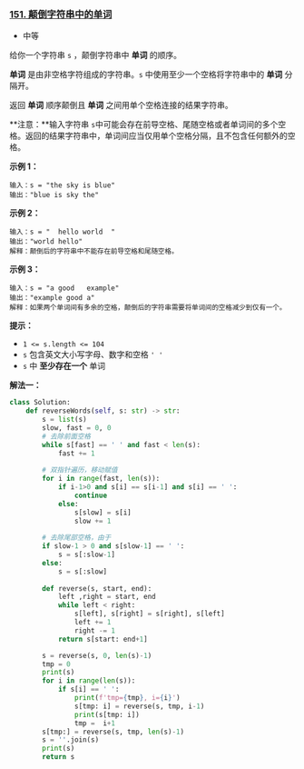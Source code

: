 ### [151. 颠倒字符串中的单词](https://leetcode.cn/problems/reverse-words-in-a-string/)

- 中等

给你一个字符串 `s` ，颠倒字符串中 **单词** 的顺序。

**单词** 是由非空格字符组成的字符串。`s` 中使用至少一个空格将字符串中的 **单词** 分隔开。

返回 **单词** 顺序颠倒且 **单词** 之间用单个空格连接的结果字符串。

**注意：**输入字符串 `s`中可能会存在前导空格、尾随空格或者单词间的多个空格。返回的结果字符串中，单词间应当仅用单个空格分隔，且不包含任何额外的空格。

**示例 1：**

```
输入：s = "the sky is blue"
输出："blue is sky the"
```

**示例 2：**

```
输入：s = "  hello world  "
输出："world hello"
解释：颠倒后的字符串中不能存在前导空格和尾随空格。
```

**示例 3：**

```
输入：s = "a good   example"
输出："example good a"
解释：如果两个单词间有多余的空格，颠倒后的字符串需要将单词间的空格减少到仅有一个。
```

**提示：**

- `1 <= s.length <= 104`
- `s` 包含英文大小写字母、数字和空格 `' '`
- `s` 中 **至少存在一个** 单词

**解法一：**

```python
class Solution:
    def reverseWords(self, s: str) -> str:
        s = list(s)
        slow, fast = 0, 0
        # 去除前面空格
        while s[fast] == ' ' and fast < len(s):
            fast += 1
        
        # 双指针遍历，移动赋值
        for i in range(fast, len(s)):
            if i-1>0 and s[i] == s[i-1] and s[i] == ' ':
                continue
            else:
                s[slow] = s[i]
                slow += 1
        
        # 去除尾部空格，由于
        if slow-1 > 0 and s[slow-1] == ' ':
            s = s[:slow-1]
        else:
            s = s[:slow]
        
        def reverse(s, start, end):
            left ,right = start, end
            while left < right:
                s[left], s[right] = s[right], s[left]
                left += 1
                right -= 1
            return s[start: end+1]

        s = reverse(s, 0, len(s)-1)
        tmp = 0
        print(s)
        for i in range(len(s)):
            if s[i] == ' ':
                print(f'tmp={tmp}, i={i}')
                s[tmp: i] = reverse(s, tmp, i-1)
                print(s[tmp: i])
                tmp =  i+1
        s[tmp:] = reverse(s, tmp, len(s)-1)
        s = ''.join(s)
        print(s)
        return s
```

